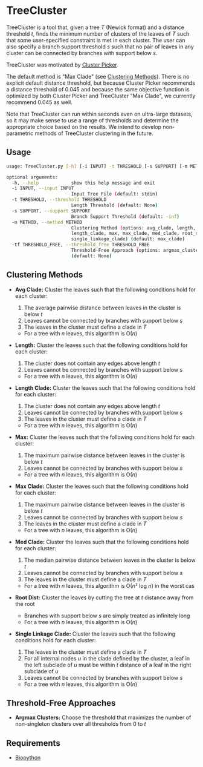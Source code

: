# TreeCluster
TreeCluster is a tool that, given a tree *T* (Newick format) and a distance threshold *t*, finds the minimum number of clusters of the leaves of *T* such that some user-specified constraint is met in each cluster. The user can also specify a branch support threshold *s* such that no pair of leaves in any cluster can be connected by branches with support below *s*.

TreeCluster was motivated by [Cluster Picker](https://github.com/emmahodcroft/cluster-picker-and-cluster-matcher).

The default method is "Max Clade" (see [Clustering Methods](#clustering-methods)). There is no explicit default distance threshold, but because Cluster Picker recommends a distance threshold of 0.045 and because the same objective function is optimized by both Cluster Picker and TreeCluster "Max Clade", we currently recommend 0.045 as well.

Note that TreeCluster can run within seconds even on ultra-large datasets, so it may make sense to use a range of thresholds and determine the appropriate choice based on the results. We intend to develop non-parametric methods of TreeCluster clustering in the future.

## Usage
```bash
usage: TreeCluster.py [-h] [-i INPUT] -t THRESHOLD [-s SUPPORT] [-m METHOD] [-tf THRESHOLD_FREE]

optional arguments:
  -h, --help            show this help message and exit
  -i INPUT, --input INPUT
                        Input Tree File (default: stdin)
  -t THRESHOLD, --threshold THRESHOLD
                        Length Threshold (default: None)
  -s SUPPORT, --support SUPPORT
                        Branch Support Threshold (default: -inf)
  -m METHOD, --method METHOD
                        Clustering Method (options: avg_clade, length,
                        length_clade, max, max_clade, med_clade, root_dist,
                        single_linkage_clade) (default: max_clade)
  -tf THRESHOLD_FREE, --threshold_free THRESHOLD_FREE
                        Threshold-Free Approach (options: argmax_clusters)
                        (default: None)
```

## Clustering Methods
* **Avg Clade:** Cluster the leaves such that the following conditions hold for each cluster:
    1. The average pairwise distance between leaves in the cluster is below *t*
    2. Leaves cannot be connected by branches with support below *s*
    3. The leaves in the cluster must define a clade in *T*
    * For a tree with *n* leaves, this algorithm is O(*n*)

* **Length:** Cluster the leaves such that the following conditions hold for each cluster:
    1. The cluster does not contain any edges above length *t*
    2. Leaves cannot be connected by branches with support below *s*
    * For a tree with *n* leaves, this algorithm is O(*n*)

* **Length Clade:** Cluster the leaves such that the following conditions hold for each cluster:
    1. The cluster does not contain any edges above length *t*
    2. Leaves cannot be connected by branches with support below *s*
    3. The leaves in the cluster must define a clade in *T*
    * For a tree with *n* leaves, this algorithm is O(*n*)

* **Max:** Cluster the leaves such that the following conditions hold for each cluster:
    1. The maximum pairwise distance between leaves in the cluster is below *t*
    2. Leaves cannot be connected by branches with support below *s*
    * For a tree with *n* leaves, this algorithm is O(*n*)

* **Max Clade:** Cluster the leaves such that the following conditions hold for each cluster:
    1. The maximum pairwise distance between leaves in the cluster is below *t*
    2. Leaves cannot be connected by branches with support below *s*
    3. The leaves in the cluster must define a clade in *T*
    * For a tree with *n* leaves, this algorithm is O(*n*)

* **Med Clade:** Cluster the leaves such that the following conditions hold for each cluster:
    1. The median pairwise distance between leaves in the cluster is below *t*
    2. Leaves cannot be connected by branches with support below *s*
    3. The leaves in the cluster must define a clade in *T*
    * For a tree with *n* leaves, this algorithm is O(*n*² log *n*) in the worst cas

* **Root Dist:** Cluster the leaves by cutting the tree at *t* distance away from the root
    * Branches with support below *s* are simply treated as infinitely long
    * For a tree with *n* leaves, this algorithm is O(*n*)

* **Single Linkage Clade:** Cluster the leaves such that the following conditions hold for each cluster:
    1. The leaves in the cluster must define a clade in *T*
    2. For all internal nodes *u* in the clade defined by the cluster, a leaf in the left subclade of *u* must be within *t* distance of a leaf in the right subclade of *u*
    3. Leaves cannot be connected by branches with support below *s*
    * For a tree with *n* leaves, this algorithm is O(*n*)

## Threshold-Free Approaches
* **Argmax Clusters:** Choose the threshold that maximizes the number of non-singleton clusters over all thresholds from 0 to *t*

## Requirements
* [Biopython](http://biopython.org/)
